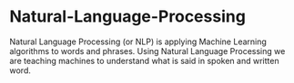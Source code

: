 # Natural-Language-Processing
Natural Language Processing (or NLP) is applying Machine Learning algorithms to words and phrases.
Using Natural Language Processing we are teaching machines to understand what is said in spoken and written word. 
